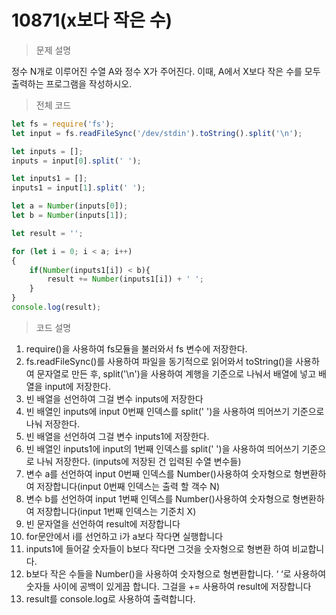 # 10871(x보다 작은 수)

> 문제 설명
> 

정수 N개로 이루어진 수열 A와 정수 X가 주어진다. 이때, A에서 X보다 작은 수를 모두 출력하는 프로그램을 작성하시오.

> 전체 코드
> 

```jsx
let fs = require('fs');
let input = fs.readFileSync('/dev/stdin').toString().split('\n');

let inputs = []; 
inputs = input[0].split(' ');

let inputs1 = [];
inputs1 = input[1].split(' ');

let a = Number(inputs[0]); 
let b = Number(inputs[1]); 

let result = '';

for (let i = 0; i < a; i++) 
{
    if(Number(inputs1[i]) < b){ 
        result += Number(inputs1[i]) + ' ';
    } 
}
console.log(result);
```

> 코드 설명
> 
1. require()을 사용하여 fs모듈을 불러와서 fs 변수에 저장한다.
2. fs.readFileSync()를 사용하여 파일을 동기적으로 읽어와서 toString()을 사용하여 문자열로 만든 후, split('\n')을 사용하여 계행을 기준으로 나눠서 배열에 넣고 배열을 input에 저장한다.
3. 빈 배열을 선언하여 그걸 변수 inputs에 저장한다
4. 빈 배열인 inputs에 input 0번째 인덱스를 split(' ')을 사용하여 띄어쓰기 기준으로 나눠 저장한다.
5. 빈 배열을 선언하여 그걸 변수 inputs1에 저장한다.
6. 빈 배열인 inputs1에 input의 1번째 인덱스를 split(' ')을 사용하여 띄어쓰기 기준으로 나눠 저장한다. (inputs에 저장된 건 입력된 수열 변수들)
7. 변수  a를 선언하여 input 0번째 인덱스를 Number()사용하여 숫자형으로 형변환하여 저장합니다(input 0번째 인덱스는 출력 할 객수 N)
8. 변수  b를 선언하여 input 1번째 인덱스를 Number()사용하여 숫자형으로 형변환하여 저장합니다(input 1번째 인덱스는 기준치 X)
9. 빈 문자열을 선언하여 result에 저장합니다
10. for문안에서 i를 선언하고 i가 a보다 작다면 실행합니다
11. inputs1에 들어갈 숫자들이 b보다 작다면 그것을 숫자형으로 형변환 하여 비교합니다.
12. b보다 작은 수들을 Number()을 사용하여 숫자형으로 형변환합니다. ‘  ‘로 사용하여 숫자들 사이에 공백이 있게끔 합니다. 그걸을 += 사용하여 result에 저장합니다
13. result를 console.log로 사용하여 출력합니다.

